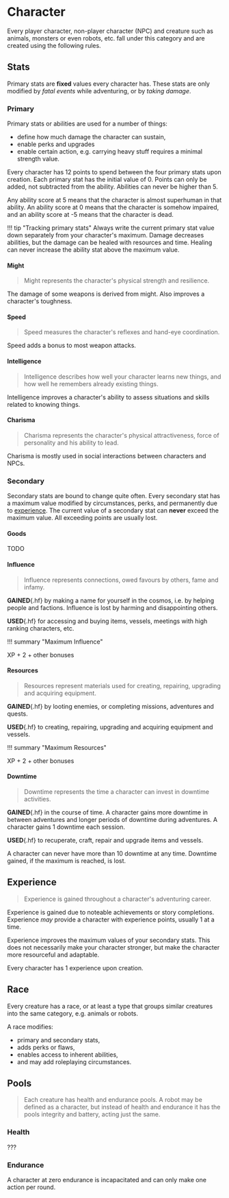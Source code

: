 # Character

Every player character, non-player character (NPC) and creature such as animals,
monsters or even robots, etc. fall under this category and are created using the
following rules.

## Stats

<div class="col-layout-start"></div>

Primary stats are **fixed** values every character has. These stats are only
modified by *fatal events* while adventuring, or by *taking damage*.

### Primary

Primary stats or abilities are used for a number of things:

* define how much damage the character can sustain,
* enable perks and upgrades
* enable certain action, e.g. carrying heavy stuff requires a minimal strength
  value.

Every character has 12 points to spend between the four primary stats upon
creation. Each primary stat has the initial value of 0. Points can only be
added, not subtracted from the ability. Abilities can never be higher than 5.

Any ability score at 5 means that the character is almost superhuman in that
ability. An ability score at 0 means that the character is somehow impaired, and
an ability score at -5 means that the character is dead.

!!! tip "Tracking primary stats"
    Always write the current primary stat value down separately from your
    character's maximum. Damage decreases abilities, but the damage can be
    healed with resources and time. Healing can never increase the ability stat
    above the maximum value.

#### Might

> Might represents the character's physical strength and resilience.

The damage of some weapons is derived from might. Also improves a character's
toughness.

#### Speed

> Speed measures the character's reflexes and hand-eye coordination.

Speed adds a bonus to most weapon attacks.

#### Intelligence

> Intelligence describes how well your character learns new things, and how well
he remembers already existing things.

Intelligence improves a character's ability to assess situations and skills
related to knowing things.

#### Charisma

> Charisma represents the character's physical attractiveness, force of personality
and his ability to lead.

Charisma is mostly used in social interactions between characters and NPCs.

<div class="col-layout-end"></div>

### Secondary

Secondary stats are bound to change quite often. Every secondary stat has a
maximum value modified by circumstances, perks, and permanently due to
[experience](#experience). The current value of a secondary stat can **never**
exceed the maximum value. All exceeding points are usually lost.

#### Goods

TODO

<!-- > Goods are traded for money.

**GAINED**{.hf} by looting enemies, or from adventuring and quests.

**USED**{.hf} to sell for profits.

Any character with a [Might](#might) value of 3 or higher is just strong
enough to carry one singular unit of goods. Transporting more goods at a time
requires vessels or some other type of storage. Trading goods that exceed this
storage limit are lost. -->

#### Influence

> Influence represents connections, owed favours by others, fame and infamy.

**GAINED**{.hf} by making a name for yourself in the cosmos, i.e. by helping
people and factions. Influence is lost by harming and disappointing others.

**USED**{.hf} for accessing and buying items, vessels, meetings with high
ranking characters, etc.

!!! summary "Maximum Influence"
    <div class="formula formula-top formula-bottom">
      <span data-bracket-bottom="Experience">XP</span> +
      <span data-bracket-top="Base">2</span> +
      <span data-bracket-bottom="Circumstance">other bonuses</span>
    </div>

#### Resources

> Resources represent materials used for creating, repairing, upgrading and
> acquiring equipment.

**GAINED**{.hf} by looting enemies, or completing missions, adventures and
quests.

**USED**{.hf} to creating, repairing, upgrading and acquiring equipment and
vessels.

!!! summary "Maximum Resources"
    <div class="formula formula-top formula-bottom">
      <span data-bracket-bottom="Experience">XP</span> +
      <span data-bracket-top="Base">2</span> +
      <span data-bracket-bottom="Circumstance">other bonuses</span>
    </div>

#### Downtime

> Downtime represents the time a character can invest in downtime activities.

**GAINED**{.hf} in the course of time. A character gains more downtime in
between adventures and longer periods of downtime during adventures. A character
gains 1 downtime each session.

**USED**{.hf} to recuperate, craft, repair and upgrade items and vessels.

A character can never have more than 10 downtime at any time. Downtime gained,
if the maximum is reached, is lost.

## Experience

> Experience is gained throughout a character's adventuring career.

Experience is gained due to noteable achievements or story completions.
Experience *may* provide a character with experience points, usually 1 at a
time.

Experience improves the maximum values of your secondary stats. This does not
necessarily make your character stronger, but make the character more
resourceful and adaptable.

Every character has 1 experience upon creation.

## Race

Every creature has a race, or at least a type that groups similar creatures into
the same category, e.g. animals or robots.

A race modifies:

* primary and secondary stats,
* adds perks or flaws,
* enables access to inherent abilities,
* and may add roleplaying circumstances.

## Pools

> Each creature has health and endurance pools. A robot may be defined as a
> character, but instead of health and endurance it has the pools integrity and
> battery, acting just the same.

### Health

???

### Endurance

A character at zero endurance is incapacitated and can only make one action per
round.
